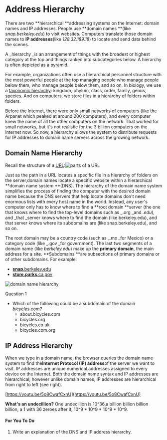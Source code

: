 # Address Hierarchy

There are two **hierarchical **addressing systems on the Internet: domain names and IP addresses. People use **domain names **\(like _snap.berkeley.edu_\) to visit websites. Computers translate those domain names to **IP addresses**\(like _128.32.189.18_\) to locate and send data behind the scenes.

A _hierarchy _is an arrangement of things with the broadest or highest category at the top and things ranked into subcategories below. A hierarchy is often depicted as a pyramid.

For example, organizations often use a hierarchical personnel structure with the most powerful people at the top managing people who manage people below them, who manage people below them, and so on. In biology, we use a [taxonomic hierarchy](https://en.wikipedia.org/wiki/Taxonomic_rank): kingdom, phylum, class, order, family, genus, species. And on computers, we store files in a hierarchy of folders within folders.

Before the Internet, there were only small networks of computers \(like the Arpanet which peaked at around 200 computers\), and every computer knew the name of all the other computers on the network. That worked for small networks, but it's not realistic for the 3 billion computers on the Internet now. So now, a hierarchy allows the system to distribute requests for IP addresses to domain name servers across the growing network.

## Domain Name Hierarchy

Recall the structure of a [URL](https://bjc.edc.org/bjc-r/cur/programming/4-internet/1-reliable-communication/1-what-is-internet.html?topic=nyc_bjc%2F4-internet.topic&course=bjc4nyc.html&novideo&noassignment):![](https://bjc.edc.org/bjc-r/img/4-internet/URL-structure.jpg "parts of a URL")

Just as the path in a URL locates a specific file in a hierarchy of folders on the server,domain names locate a specific website within a hierarchical **domain name system **\(DNS\). The hierarchy of the domain name system simplifies the process of finding the computer with the desired domain name because the DNS servers that help locate domains don't need enormous lists with every host name in the world. Instead, any user's computer only has to know where to find a **root domain **server \(the one that knows where to find the top-level domains such as _.org _and _.edu_\), and _that _server knows where to find the domain \(like berkeley.edu\), and that server knows where its subdomains are \(like snap.berkeley.edu\), and so on.

The root domain may be a country code \(such as _.mx _for Mexico\) or a category code \(like _.gov _for government\). The last two segments of a domain name \(like _berkeley.edu_\) make up the **primary domain**, the main address for a site. **Subdomains **are subsections of primary domains or of other subdomains. For example:

* [**snap**.berkeley.edu](http://snap.berkeley.edu/)
* [**store.parks**.ca.gov](http://store.parks.ca.gov/)

![](https://bjc.edc.org/bjc-r/img/4-internet/hierarchy.jpg "domain name hierarchy")

Question 1

* Which of the following could be a subdomain of the domain _bicycles.com?_
  * about.bicycles.com
  * bicycles.org
  * bicycles.co.uk
  * bicycles.com.org

## IP Address Hierarchy

When we type in a domain name, the browser queries the domain name system to find the**Internet Protocol \(IP\) address**of the server we want to visit. IP addresses are unique numerical addresses assigned to every device on the Internet. Both the domain name syntax and IP addresses are hierarchical; however unlike domain names, IP addresses are hierarchical from right to left \(see right\).

[https://youtu.be/5o8CwafCxnU](https://youtu.be/5o8CwafCxnU)

**What's an undecillion?** One undecillion is 10^36,a billion billion billion billion, a 1 with 36 zeroes after it, 10^9 \* 10^9 \* 10^9 \* 10^9.

#### For You To Do

1. Write an explanation of the DNS and IP address hierarchy.

  




